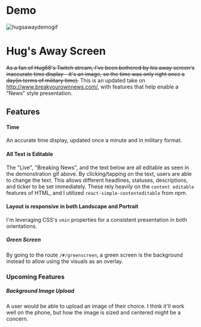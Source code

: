 # Demo 
![hugsawaydemogif](https://user-images.githubusercontent.com/6300995/37747961-ec6343c6-2d3e-11e8-87fb-f7676c889ef5.gif)

# Hug's Away Screen
~~As a fan of Hug68's Twitch stream, I've been bothered by his away screen's inaccurate time display - it's an image, so the time was only right once a day(in terms of military time).~~ This is an updated take on http://www.breakyourownnews.com/, with features that help enable a "News" style presentation.

## Features

#### Time 
An accurate time display, updated once a minute and in military format. 

#### All Text is Editable 
The "Live", "Breaking News", and the text below are all editable as seen in the demonstration gif above. By clicking/tapping on the text, users are able to change the text. This allows different headlines, statuses, descriptions, and ticker to be set immediately. These rely heavily on the `content editable` features of HTML, and I utilized `react-simple-contenteditable` from npm. 

#### Layout is responsive in both Landscape and Portrait 
I'm leveraging CSS's `vmin` properties for a consistent presentation in both orientations. 

##### Green Screen
By going to the route `/#/greenscreen`, a green screen is the background instead to allow using the visuals as an overlay.

### Upcoming Features

##### Background Image Upload
A user would be able to upload an image of their choice. I think it'll work well on the phone, but how the image is sized and centered might be a concern.